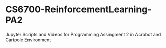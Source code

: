 # CS6700-ReinforcementLearning-PA2
Jupyter Scripts and Videos for Programming Assingment 2 in Acrobot and Cartpole Environment
